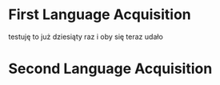 # First Language Acquisition
testuję to już dziesiąty raz i oby się teraz udało

# Second Language Acquisition
